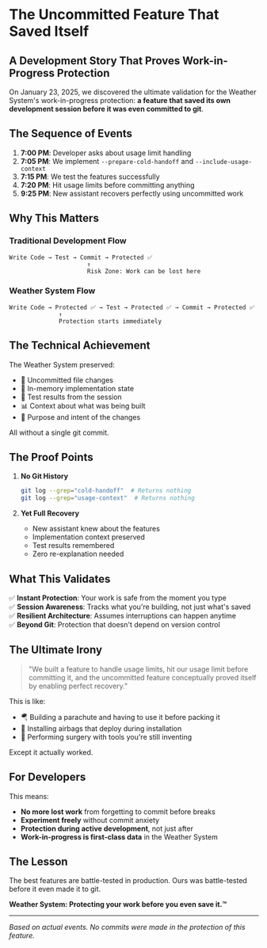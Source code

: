 # The Uncommitted Feature That Saved Itself

## A Development Story That Proves Work-in-Progress Protection

On January 23, 2025, we discovered the ultimate validation for the Weather System's work-in-progress protection: **a feature that saved its own development session before it was even committed to git**.

## The Sequence of Events

1. **7:00 PM**: Developer asks about usage limit handling
2. **7:05 PM**: We implement `--prepare-cold-handoff` and `--include-usage-context`
3. **7:15 PM**: We test the features successfully
4. **7:20 PM**: Hit usage limits before committing anything
5. **9:25 PM**: New assistant recovers perfectly using uncommitted work

## Why This Matters

### Traditional Development Flow
```
Write Code → Test → Commit → Protected ✅
                      ↑
                      Risk Zone: Work can be lost here
```

### Weather System Flow
```
Write Code → Protected ✅ → Test → Protected ✅ → Commit → Protected ✅
              ↑
              Protection starts immediately
```

## The Technical Achievement

The Weather System preserved:
- 📄 Uncommitted file changes
- 🔧 In-memory implementation state
- 🧪 Test results from the session
- 📊 Context about what was being built
- 🎯 Purpose and intent of the changes

All without a single git commit.

## The Proof Points

1. **No Git History**
   ```bash
   git log --grep="cold-handoff"  # Returns nothing
   git log --grep="usage-context"  # Returns nothing
   ```

2. **Yet Full Recovery**
   - New assistant knew about the features
   - Implementation context preserved
   - Test results remembered
   - Zero re-explanation needed

## What This Validates

✅ **Instant Protection**: Your work is safe from the moment you type  
✅ **Session Awareness**: Tracks what you're building, not just what's saved  
✅ **Resilient Architecture**: Assumes interruptions can happen anytime  
✅ **Beyond Git**: Protection that doesn't depend on version control  

## The Ultimate Irony

> "We built a feature to handle usage limits, hit our usage limit before committing it, and the uncommitted feature conceptually proved itself by enabling perfect recovery."

This is like:
- 🪂 Building a parachute and having to use it before packing it
- 🚗 Installing airbags that deploy during installation  
- 🏥 Performing surgery with tools you're still inventing

Except it actually worked.

## For Developers

This means:
- **No more lost work** from forgetting to commit before breaks
- **Experiment freely** without commit anxiety
- **Protection during active development**, not just after
- **Work-in-progress is first-class data** in the Weather System

## The Lesson

The best features are battle-tested in production. Ours was battle-tested before it even made it to git.

**Weather System: Protecting your work before you even save it.™**

---

*Based on actual events. No commits were made in the protection of this feature.*